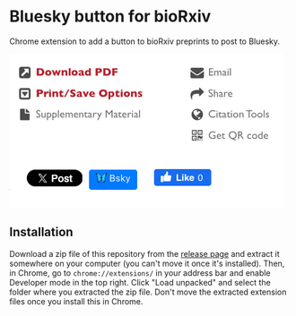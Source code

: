 # Bluesky button for bioRxiv

Chrome extension to add a button to bioRxiv preprints to post to Bluesky.

![](demo.png)

## Installation

Download a zip file of this repository from the [release page](https://github.com/stephenturner/biorxivbsky/releases) and extract it somewhere on your computer (you can't move it once it's installed). Then, in Chrome, go to `chrome://extensions/` in your address bar and enable Developer mode in the top right. Click "Load unpacked" and select the folder where you extracted the zip file. Don't move the extracted extension files once you install this in Chrome.
